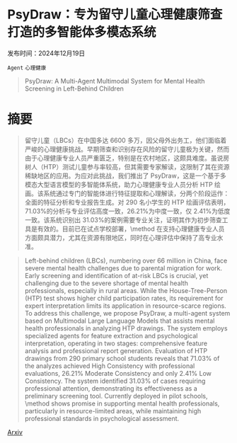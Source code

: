 # PsyDraw：专为留守儿童心理健康筛查打造的多智能体多模态系统

发布时间：2024年12月19日

`Agent` `心理健康`

> PsyDraw: A Multi-Agent Multimodal System for Mental Health Screening in Left-Behind Children

# 摘要

> 留守儿童（LBCs）在中国多达 6600 多万，因父母外出务工，他们面临着严峻的心理健康挑战。早期筛查和识别存在风险的留守儿童极为关键，然而由于心理健康专业人员严重匮乏，特别是在农村地区，这颇具难度。虽说房树人（HTP）测试儿童参与率较高，但其需要专家解读，这限制了其在资源稀缺地区的应用。为应对此挑战，我们推出了 PsyDraw，这是一个基于多模态大型语言模型的多智能体系统，助力心理健康专业人员分析 HTP 绘画。该系统通过专门的智能体进行特征提取和心理解读，分两个阶段运作：全面的特征分析和专业报告生成。对 290 名小学生的 HTP 绘画评估表明，71.03%的分析与专业评估高度一致，26.21%为中度一致，仅 2.41%为低度一致。该系统识别出 31.03%的案例需要专业关注，证明其作为初步筛查工具是有效的。目前已在试点学校部署，\method 在支持心理健康专业人员方面颇具潜力，尤其在资源有限地区，同时在心理评估中保持了高专业水准。

> Left-behind children (LBCs), numbering over 66 million in China, face severe mental health challenges due to parental migration for work. Early screening and identification of at-risk LBCs is crucial, yet challenging due to the severe shortage of mental health professionals, especially in rural areas. While the House-Tree-Person (HTP) test shows higher child participation rates, its requirement for expert interpretation limits its application in resource-scarce regions. To address this challenge, we propose PsyDraw, a multi-agent system based on Multimodal Large Language Models that assists mental health professionals in analyzing HTP drawings. The system employs specialized agents for feature extraction and psychological interpretation, operating in two stages: comprehensive feature analysis and professional report generation. Evaluation of HTP drawings from 290 primary school students reveals that 71.03% of the analyzes achieved High Consistency with professional evaluations, 26.21% Moderate Consistency and only 2.41% Low Consistency. The system identified 31.03% of cases requiring professional attention, demonstrating its effectiveness as a preliminary screening tool. Currently deployed in pilot schools, \method shows promise in supporting mental health professionals, particularly in resource-limited areas, while maintaining high professional standards in psychological assessment.

[Arxiv](https://arxiv.org/abs/2412.14769)